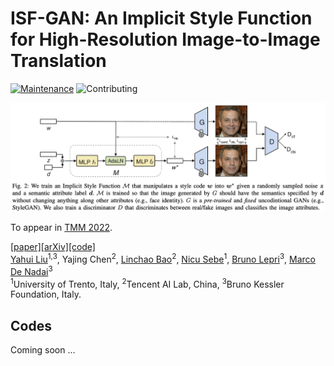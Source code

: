 # ISF-GAN: An Implicit Style Function for High-Resolution Image-to-Image Translation

[![Maintenance](https://img.shields.io/badge/Maintaining%3F-yes-green.svg)]((https://github.com/yhlleo/stylegan-mmuit/graphs/commit-activity))
![Contributing](https://img.shields.io/badge/contributions-welcome-brightgreen.svg?style=flat)

![](./figures/teaser.jpg)

To appear in [TMM 2022](https://ieeexplore.ieee.org/document/9735294).

[[paper]](https://ieeexplore.ieee.org/document/9735294)[[arXiv]](https://arxiv.org/pdf/2109.12492.pdf)[[code]](https://github.com/yhlleo/stylegan-mmuit) <br>
[Yahui Liu](https://yhlleo.github.io/)<sup>1,3</sup>, Yajing Chen<sup>2</sup>, [Linchao Bao](http://linchaobao.github.io/)<sup>2</sup>, [Nicu Sebe](https://scholar.google.com/citations?user=stFCYOAAAAAJ&hl=en)<sup>1</sup>, [Bruno Lepri](https://scholar.google.com/citations?hl=en&user=JfcopG0AAAAJ)<sup>3</sup>, [Marco De Nadai](https://scholar.google.com/citations?user=_4-U61wAAAAJ&hl=en)<sup>3</sup> <br>
<sup>1</sup>University of Trento, Italy, <sup>2</sup>Tencent AI Lab, China, <sup>3</sup>Bruno Kessler Foundation, Italy. <br>

## Codes

Coming soon ...